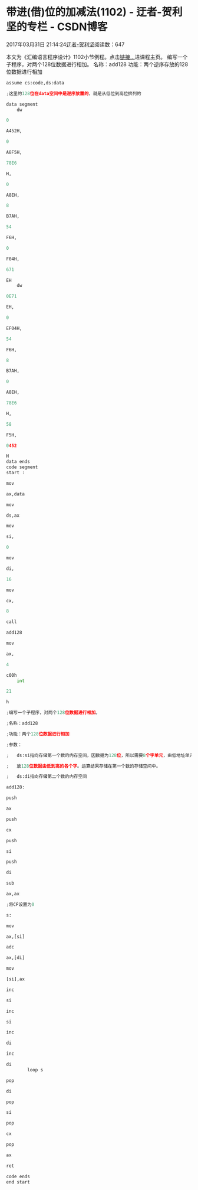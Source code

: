 
# 带进(借)位的加减法(1102) - 迂者-贺利坚的专栏 - CSDN博客

2017年03月31日 21:14:24[迂者-贺利坚](https://me.csdn.net/sxhelijian)阅读数：647


本文为《汇编语言程序设计》1102小节例程。点击[链接…](http://blog.csdn.net/sxhelijian/article/details/56671827)进课程主页。
编写一个子程序，对两个128位数据进行相加。
名称：add128
功能：两个逆序存放的128位数据进行相加
```python
assume cs:code,ds:data
```
```python
;这里的128位在data空间中是逆序放置的，就是从低位到高位排列的
```
```python
data segment
    dw
```
```python
0
```
```python
A452H,
```
```python
0
```
```python
A8F5H,
```
```python
78E6
```
```python
H,
```
```python
0
```
```python
A8EH,
```
```python
8
```
```python
B7AH,
```
```python
54
```
```python
F6H,
```
```python
0
```
```python
F04H,
```
```python
671
```
```python
EH
    dw
```
```python
0E71
```
```python
EH,
```
```python
0
```
```python
EF04H,
```
```python
54
```
```python
F6H,
```
```python
8
```
```python
B7AH,
```
```python
0
```
```python
A8EH,
```
```python
78E6
```
```python
H,
```
```python
58
```
```python
F5H,
```
```python
0452
```
```python
H
data ends
code segment
start :
```
```python
mov
```
```python
ax,data
```
```python
mov
```
```python
ds,ax
```
```python
mov
```
```python
si,
```
```python
0
```
```python
mov
```
```python
di,
```
```python
16
```
```python
mov
```
```python
cx,
```
```python
8
```
```python
call
```
```python
add128
```
```python
mov
```
```python
ax,
```
```python
4
```
```python
c00h
    int
```
```python
21
```
```python
h
```
```python
;编写一个子程序，对两个128位数据进行相加。
```
```python
;名称：add128
```
```python
;功能：两个128位数据进行相加
```
```python
;参数：
```
```python
;   ds:si指向存储第一个数的内存空间，因数据为128位，所以需要8个字单元，由低地址单元到高地址单元依次存
```
```python
;   放128位数据由低到高的各个字。运算结果存储在第一个数的存储空间中。
```
```python
;   ds:di指向存储第二个数的内存空间
```
```python
add128:
```
```python
push
```
```python
ax
```
```python
push
```
```python
cx
```
```python
push
```
```python
si
```
```python
push
```
```python
di
```
```python
sub
```
```python
ax,ax
```
```python
;将CF设置为0
```
```python
s:
```
```python
mov
```
```python
ax,[si]
```
```python
adc
```
```python
ax,[di]
```
```python
mov
```
```python
[si],ax
```
```python
inc
```
```python
si
```
```python
inc
```
```python
si
```
```python
inc
```
```python
di
```
```python
inc
```
```python
di
        loop s
```
```python
pop
```
```python
di
```
```python
pop
```
```python
si
```
```python
pop
```
```python
cx
```
```python
pop
```
```python
ax
```
```python
ret
```
```python
code ends
end start
```

